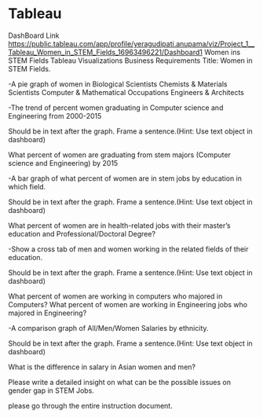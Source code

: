 # Tableau
DashBoard Link
https://public.tableau.com/app/profile/yeragudipati.anupama/viz/Project_1__Tableau_Women_in_STEM_Fields_16963496221/Dashboard1
Women ins STEM Fields Tableau Visualizations
Business Requirements
Title: Women in STEM Fields.

-A pie graph of women in
Biological Scientists
Chemists & Materials Scientists
Computer & Mathematical Occupations
Engineers & Architects

-The trend of percent women graduating in Computer science and Engineering from 2000-2015

Should be in text after the graph. Frame a sentence.(Hint: Use text object in dashboard)

What percent of women are graduating from stem majors (Computer science and Engineering) by 2015

-A bar graph of what percent of women are in stem jobs by education in which field.

Should be in text after the graph. Frame a sentence.(Hint: Use text object in dashboard)

What percent of women are in health-related jobs with their master’s education and Professional/Doctoral Degree?

-Show a cross tab of men and women working in the related fields of their education.

Should be in text after the graph. Frame a sentence.(Hint: Use text object in dashboard)

What percent of women are working in computers who majored in Computers?
What percent of women are working in Engineering jobs who majored in Engineering?

-A comparison graph of All/Men/Women Salaries by ethnicity.

Should be in text after the graph. Frame a sentence.(Hint: Use text object in dashboard)

What is the difference in salary in Asian women and men?

Please write a detailed insight on what can be the possible issues on gender gap in STEM Jobs.

please go through the entire instruction document.

 
